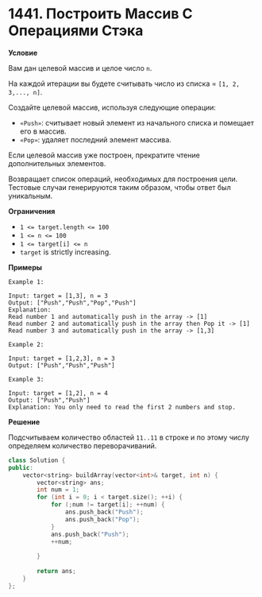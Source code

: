 # 1441. Построить Массив С Операциями Стэка

**Условие**

Вам дан целевой массив и целое число `n`.

На каждой итерации вы будете считывать число из списка = `[1, 2, 3,..., n]`.

Создайте целевой массив, используя следующие операции:

- `«Push»`: считывает новый элемент из начального списка и помещает его в массив.
- `«Pop»`: удаляет последний элемент массива.

Если целевой массив уже построен, прекратите чтение дополнительных элементов.

Возвращает список операций, необходимых для построения цели. Тестовые случаи генерируются таким образом, чтобы ответ был уникальным.

**Ограничения**
- `1 <= target.length <= 100`
- `1 <= n <= 100`
- `1 <= target[i] <= n`
- `target` is strictly increasing.


**Примеры**
```
Example 1:

Input: target = [1,3], n = 3
Output: ["Push","Push","Pop","Push"]
Explanation: 
Read number 1 and automatically push in the array -> [1]
Read number 2 and automatically push in the array then Pop it -> [1]
Read number 3 and automatically push in the array -> [1,3]

Example 2:

Input: target = [1,2,3], n = 3
Output: ["Push","Push","Push"]

Example 3:

Input: target = [1,2], n = 4
Output: ["Push","Push"]
Explanation: You only need to read the first 2 numbers and stop.
```


**Решение**

Подсчитываем количество областей `11..11` в строке и по этому числу определяем количество переворачиваний.

```C++
class Solution {
public:
    vector<string> buildArray(vector<int>& target, int n) {
        vector<string> ans;
        int num = 1;
        for (int i = 0; i < target.size(); ++i) {
            for (;num != target[i]; ++num) {
                ans.push_back("Push");
                ans.push_back("Pop");
            }
            ans.push_back("Push");
            ++num;
            
        }
        
        return ans;
    }
};
```






 


 


